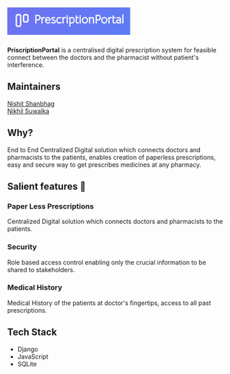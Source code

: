 # ![logo](logo.png)
**PriscriptionPortal** is a centralised digital prescription system for feasible connect between the doctors and the pharmacist without patient's interference.

## Maintainers
[Nishit Shanbhag](https://github.com/nishit-shanbhag/)<br>
[Nikhil Suwalka](https://github.com/nikhil-suwalka/)<br>

## Why?
End to End Centralized Digital solution which connects doctors and pharmacists to the patients, enables creation of paperless prescriptions, easy and secure way to get prescribes medicines at any pharmacy.

## Salient features :book:
### Paper Less Prescriptions
Centralized Digital solution which connects doctors and pharmacists to the patients.
### Security
Role based access control enabling only the crucial information to be shared to stakeholders.
### Medical History
Medical History of the patients at doctor's fingertips, access to all past prescriptions.

## Tech Stack
* Django
* JavaScript
* SQLite
